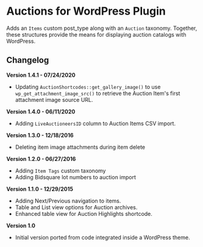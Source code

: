 # Auctions for WordPress Plugin

Adds an `Items` custom post_type along with an `Auction` taxonomy. Together, these structures provide the means for displaying auction catalogs with WordPress.

## Changelog

__Version 1.4.1 - 07/24/2020__

- Updating `AuctionShortcodes::get_gallery_image()` to use `wp_get_attachment_image_src()` to retrieve the Auction Item's first attachment image source URL.

__Version 1.4.0 - 06/11/2020__

- Adding `LiveAuctioneersID` column to Auction Items CSV import.

__Version 1.3.0 - 12/18/2016__

- Deleting item image attachments during item delete

__Version 1.2.0 - 06/27/2016__

- Adding `Item Tags` custom taxonomy
- Adding Bidsquare lot numbers to auction import

__Version 1.1.0 - 12/29/2015__

- Adding Next/Previous navigation to items.
- Table and List view options for Auction archives.
- Enhanced table view for Auction Highlights shortcode.

__Version 1.0__

- Initial version ported from code integrated inside a WordPress theme.